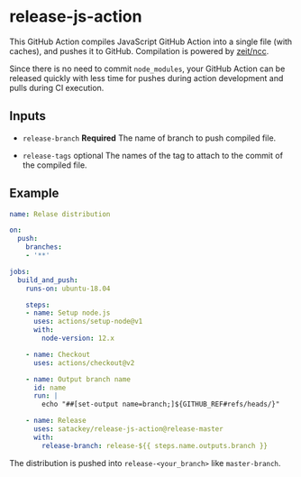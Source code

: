 # release-js-action

This GitHub Action compiles JavaScript GitHub Action into a single file (with caches), and pushes it to GitHub.
Compilation is powered by [zeit/ncc](https://github.com/zeit/ncc).
<!-- You need not commit node_modules. -->
Since there is no need to commit `node_modules`, your GitHub Action can be released quickly
with less time for pushes during action development and pulls during CI execution.


## Inputs
- `release-branch` **Required**
    The name of branch to push compiled file.

- `release-tags` optional
    The names of the tag to attach to the commit of the compiled file.

## Example
```yaml
name: Relase distribution

on:
  push:
    branches:
    - '**'

jobs:
  build_and_push:
    runs-on: ubuntu-18.04

    steps:
    - name: Setup node.js
      uses: actions/setup-node@v1
      with:
        node-version: 12.x

    - name: Checkout
      uses: actions/checkout@v2

    - name: Output branch name
      id: name
      run: |
        echo "##[set-output name=branch;]${GITHUB_REF#refs/heads/}"

    - name: Release
      uses: satackey/release-js-action@release-master
      with:
        release-branch: release-${{ steps.name.outputs.branch }}
```

The distribution is pushed into `release-<your_branch>` like `master-branch`.